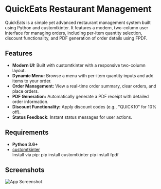
# QuickEats Restaurant Management

QuickEats is a simple yet advanced restaurant management system built using Python and customtkinter. It features a modern, two-column user interface for managing orders, including per-item quantity selection, discount functionality, and PDF generation of order details using FPDF.

## Features

- **Modern UI:** Built with customtkinter with a responsive two-column layout.
- **Dynamic Menu:** Browse a menu with per-item quantity inputs and add items to your order.
- **Order Management:** View a real-time order summary, clear orders, and place orders.
- **PDF Generation:** Automatically generate a PDF receipt with detailed order information.
- **Discount Functionality:** Apply discount codes (e.g., "QUICK10" for 10% off).
- **Status Feedback:** Instant status messages for user actions.

## Requirements

- **Python 3.6+**
- [customtkinter](https://github.com/TomSchimansky/CustomTkinter)  
  Install via pip:
  pip install customtkinter
  pip install fpdf

## Screenshots

![App Screenshot]()

